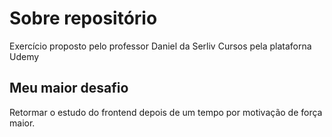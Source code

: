 # Sobre repositório
 Exercício proposto pelo professor Daniel da Serliv Cursos pela plataforna Udemy

## Meu maior desafio
 Retormar o estudo do frontend depois de um tempo por motivação de força maior.



